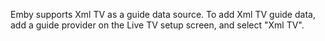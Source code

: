 Emby supports Xml TV as a guide data source. To add Xml TV guide data, add a guide provider on the Live TV setup screen, and select "Xml TV".

